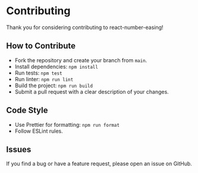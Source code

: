 # Contributing

Thank you for considering contributing to react-number-easing!

## How to Contribute

- Fork the repository and create your branch from `main`.
- Install dependencies: `npm install`
- Run tests: `npm test`
- Run linter: `npm run lint`
- Build the project: `npm run build`
- Submit a pull request with a clear description of your changes.

## Code Style

- Use Prettier for formatting: `npm run format`
- Follow ESLint rules.

## Issues

If you find a bug or have a feature request, please open an issue on GitHub.
